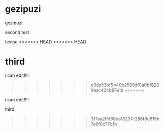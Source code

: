 gezipuzi
========

gezipuzi

second test

testsg
<<<<<<< HEAD
<<<<<<< HEAD
 
third
=======

i can edit!!!!
>>>>>>> e9de53bf5440b2599df0a0bf6239aac424b87e1b
=======

i can edit!!!!
 
third
>>>>>>> 3f7aa2ffd68ca16237c286f8e815b7e0f0c77d1b
